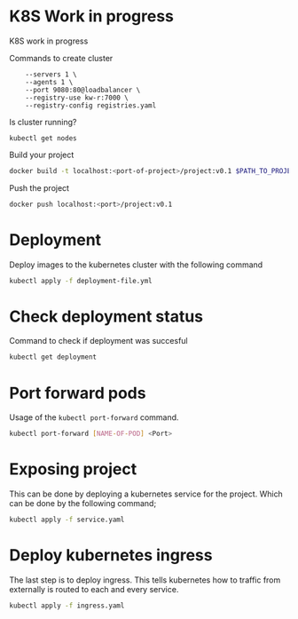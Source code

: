 # K8S Work in progress
K8S work in progress

Commands to create cluster
```k3d cluster create kw \
    --servers 1 \
    --agents 1 \
    --port 9080:80@loadbalancer \
    --registry-use kw-r:7000 \
    --registry-config registries.yaml
```

Is cluster running?
```
kubectl get nodes
```

Build your project
```bash 
docker build -t localhost:<port-of-project>/project:v0.1 $PATH_TO_PROJECT
```

Push the project
```bash
docker push localhost:<port>/project:v0.1
```

# Deployment
Deploy images to the kubernetes cluster with the following command
```bash
kubectl apply -f deployment-file.yml
```

# Check deployment status
Command to check if deployment was succesful
```bash
kubectl get deployment
```

# Port forward pods
Usage of the `kubectl port-forward` command.
```bash
kubectl port-forward [NAME-OF-POD] <Port>
```

# Exposing project
This can be done by deploying a kubernetes service for the project.
Which can be done by the following command;
```bash
kubectl apply -f service.yaml
```

# Deploy kubernetes ingress
The last step is to deploy ingress. This tells kubernetes how to traffic from externally is routed to each and every service.
```bash
kubectl apply -f ingress.yaml
```
